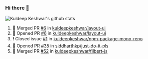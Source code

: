 ### Hi there 👋

<!--
**kuldeepkeshwar/kuldeepkeshwar** is a ✨ _special_ ✨ repository because its `README.md` (this file) appears on your GitHub profile.

Here are some ideas to get you started:

- 🔭 I’m currently working on ...
- 🌱 I’m currently learning ...
- 👯 I’m looking to collaborate on ...
- 🤔 I’m looking for help with ...
- 💬 Ask me about ...
- 📫 How to reach me: ...
- 😄 Pronouns: ...
- ⚡ Fun fact: ...
-->
![Kuldeep Keshwar's github stats](https://github-readme-stats.vercel.app/api?username=kuldeepkeshwar&show_icons=true)

<!--START_SECTION:activity-->
1. 🎉 Merged PR [#6](https://github.com//kuldeepkeshwar/layout-ui/pull/6) in [kuldeepkeshwar/layout-ui](https://github.com//kuldeepkeshwar/layout-ui)
2. 💪 Opened PR [#6](https://github.com//kuldeepkeshwar/layout-ui/pull/6) in [kuldeepkeshwar/layout-ui](https://github.com//kuldeepkeshwar/layout-ui)
3. ❗️ Closed issue [#1](https://github.com//kuldeepkeshwar/npm-package-mono-repo/issues/1) in [kuldeepkeshwar/npm-package-mono-repo](https://github.com//kuldeepkeshwar/npm-package-mono-repo)
4. 💪 Opened PR [#35](https://github.com//siddharthkp/just-do-it-pls/pull/35) in [siddharthkp/just-do-it-pls](https://github.com//siddharthkp/just-do-it-pls)
5. 🎉 Merged PR [#52](https://github.com//kuldeepkeshwar/filbert-js/pull/52) in [kuldeepkeshwar/filbert-js](https://github.com//kuldeepkeshwar/filbert-js)
<!--END_SECTION:activity-->

